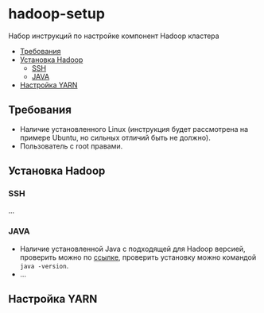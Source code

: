 # hadoop-setup
Набор инструкций по настройке компонент Hadoop кластера

- [Требования](#требования)
- [Установка Hadoop](#установка-hadoop)
  - [SSH](#ssh)
  - [JAVA](#java)
- [Настройка YARN](#настройка-yarn)

## Требования

- Наличие установленного Linux (инструкция будет рассмотрена на примере Ubuntu, но сильных отличий быть не должно).
- Пользователь с root правами.


## Установка Hadoop

### SSH

...

### JAVA

- Наличие установленной Java с подходящей для Hadoop версией, проверить можно по [ссылке](https://cwiki.apache.org/confluence/display/HADOOP/Hadoop+Java+Versions), проверить установку можно командой `java -version`.
- ...

## Настройка YARN

